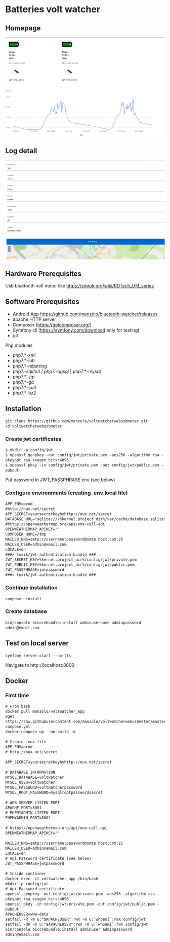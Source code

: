 # Batteries volt watcher

## Homepage
![img](doc/images/homepage.jpg)

## Log detail
![img](doc/images/logdetail.jpg)

## Hardware Prerequisites
Usb bluetooth volt meter like https://sigrok.org/wiki/RDTech_UM_series

## Software Prerequisites
- Android App https://github.com/manzolo/bluetooth-watcher/releases
- apache HTTP server 
- Composer (https://getcomposer.org/) 
- Symfony cli (https://symfony.com/download only for testing) 
- git

Php modules

- php7.*-xml  
- php7.*-intl  
- php7.*-mbstring  
- php7.*-sqlite3 | php7.*-pgsql | php7.*-mysql 
- php7.*-zip 
- php7.*-gd 
- php7.*-curl 
- php7.*-bz2 

## Installation
    git clone https://github.com/manzolo/voltwatcherwebusbmeter.git
    cd voltwatcherwebusbmeter

### Create jwt certificates
    $ mkdir -p config/jwt
    $ openssl genpkey -out config/jwt/private.pem -aes256 -algorithm rsa -pkeyopt rsa_keygen_bits:4096
    $ openssl pkey -in config/jwt/private.pem -out config/jwt/public.pem -pubout

Put password in JWT_PASSPHRASE env (see below)

### Configure environments (creating .env.local file)
	APP_ENV=prod
	#http://nux.net/secret
	APP_SECRET=yoursecretkeybyhttp://nux.net/secret
	DATABASE_URL="sqlite:///%kernel.project_dir%/var/cache/database.sqlite"
	#https://openweathermap.org/api/one-call-api
	OPENWEATHERMAP_APIKEY=""
	COMPOSER_HOME=/tmp
	MAILER_DNS=smtp://username:password@smtp.host.com:25
	MAILER_USER=admin@email.com
	LOCALE=en
	###> lexik/jwt-authentication-bundle ###
	JWT_SECRET_KEY=%kernel.project_dir%/config/jwt/private.pem
	JWT_PUBLIC_KEY=%kernel.project_dir%/config/jwt/public.pem
	JWT_PASSPHRASE=jwtpassword
	###< lexik/jwt-authentication-bundle ###

### Continue installation
    composer install

### Create database
    bin/console bicorebundle:install adminusername adminpassword admin@email.com
    
## Test on local server
    symfony server:start --no-tls
Navigate to
    http://localhost:8000
    
    
## Docker
### First time

    # From bash
    docker pull manzolo/voltwatcher_app
    wget https://raw.githubusercontent.com/manzolo/voltwatcherwebusbmeter/master/docker-compose.yml
    docker-compose up --no-build -d

    # Create .env file
    APP_ENV=prod
    # http://nux.net/secret

    APP_SECRET=yoursecretkeybyhttp://nux.net/secret

    # DATABASE INFORMATION
    MYSQL_DATABASE=voltwatcher
    MYSQL_USER=voltwatcher
    MYSQL_PASSWORD=voltwatcherpassword
    MYSQL_ROOT_PASSWORD=mysqlrootpasswordsecret

    # WEB SERVER LISTEN PORT
    APACHE_PORT=8001
    # PHPMYADMIN LISTEN PORT
    PHPMYADMIN_PORT=8002

    # https://openweathermap.org/api/one-call-api
    OPENWEATHERMAP_APIKEY=""

    MAILER_DNS=smtp://username:password@smtp.host.com:25
    MAILER_USER=admin@email.com
    LOCALE=en
    # Api Password certificate (see below)
    JWT_PASSPHRASE=jwtpassword

    # Inside container
    docker exec -it voltwatcher_app /bin/bash
    mkdir -p config/jwt
    # Api Password certificate
    openssl genpkey -out config/jwt/private.pem -aes256 -algorithm rsa -pkeyopt rsa_keygen_bits:4096
    openssl pkey -in config/jwt/private.pem -out config/jwt/public.pem -pubout
    APACHEUSER=www-data
    setfacl -R -m u:"$APACHEUSER":rwX -m u:`whoami`:rwX config/jwt
    setfacl -dR -m u:"$APACHEUSER":rwX -m u:`whoami`:rwX config/jwt
    bin/console bicorebundle:install adminuser adminpassword admin@email.com
